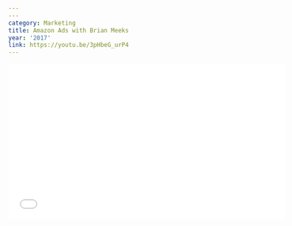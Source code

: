 ```yaml
---
---
category: Marketing
title: Amazon Ads with Brian Meeks
year: '2017'
link: https://youtu.be/3pHbeG_urP4
---
```

<iframe width="560" height="315" src="{{ page.link }}" frameborder="0" allowfullscreen></iframe>
